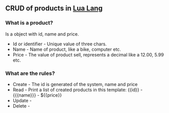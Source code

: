 ## CRUD of products in [Lua Lang](https://www.lua.org/)

### What is a product?
Is a object with id, name and price.

* Id or identifier - Unique value of three chars.
* Name - Name of product, like a bike, computer etc.
* Price - The value of product sell, represents a decimal like a 12.00, 5.99 etc.

### What are the rules?

* Create - The id is generated of the system, name and price 
* Read - Print a list of created products in this template: {{id}} - {{{name}}} - ${{price}}
* Update - 
* Delete - 